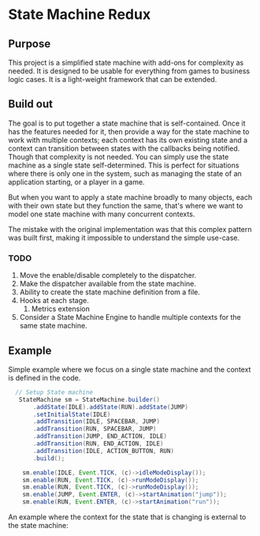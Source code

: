 # State Machine Redux

## Purpose

This project is a simplified state machine with add-ons
for complexity as needed. It is designed to be usable for
everything from games to business logic cases. It is a
light-weight framework that can be extended.

## Build out

The goal is to put together a state machine that is self-contained.
Once it has the features needed for it, then provide a way for the 
state machine to work with multiple contexts; each context has its own
existing state and a context can transition between states with the 
callbacks being notified. Though that complexity is not needed. You 
can simply use the state machine as a single state self-determined.
This is perfect for situations where there is only one in the system,
such as managing the state of an application starting, or a player
in a game.

But when you want to apply a state machine broadly to many objects, each
with their own state but they function the same, that's where we want
to model one state machine with many concurrent contexts.

The mistake with the original implementation was that this complex pattern
was built first, making it impossible to understand the simple use-case.

### TODO
1. Move the enable/disable completely to the dispatcher.
2. Make the dispatcher available from the state machine.
3. Ability to create the state machine definition from a file.
4. Hooks at each stage.
   1. Metrics extension
5. Consider a State Machine Engine to handle multiple contexts for the same state machine.

## Example

Simple example where we focus on a single state machine and the context is defined
in the code.

```java
  // Setup State machine
   StateMachine sm = StateMachine.builder()
       .addState(IDLE).addState(RUN).addState(JUMP)
       .setInitialState(IDLE)
       .addTransition(IDLE, SPACEBAR, JUMP)
       .addTransition(RUN, SPACEBAR, JUMP)
       .addTransition(JUMP, END_ACTION, IDLE)
       .addTransition(RUN, END_ACTION, IDLE)
       .addTransition(IDLE, ACTION_BUTTON, RUN)
       .build();

    sm.enable(IDLE, Event.TICK, (c)->idleModeDisplay());
    sm.enable(RUN, Event.TICK, (c)->runModeDisplay());
    sm.enable(RUN, Event.TICK, (c)->runModeDisplay());
    sm.enable(JUMP, Event.ENTER, (c)->startAnimation("jump"));
    sm.enable(RUN, Event.ENTER, (c)->startAnimation("run"));
```

An example where the context for the state that is changing is external to the
state machine: